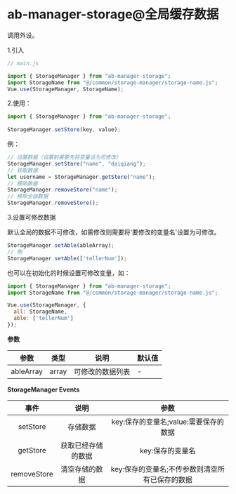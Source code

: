 # ab-manager-storage@全局缓存数据

调用外设。

1.引入

```js
// main.js

import { StorageManager } from "ab-manager-storage";
import StorageName from "@/common/storage-manager/storage-name.js";
Vue.use(StorageManager, StorageName);
```

2.使用：

```js
import { StorageManager } from "ab-manager-storage";
    
StorageManager.setStore(key, value);
```

例：

```js
// 设置数据（设置前需要先将变量设为可修改）
StorageManager.setStore("name", "daiqiang");
// 获取数据
let username = StorageManager.getStore("name");
// 移除数据
StorageManager.removeStore("name");
// 移除全部数据
StorageManager.removeStore();
```

3.设置可修改数据

默认全局的数据不可修改，如需修改则需要将'要修改的变量名'设置为可修改。

```js
StorageManager.setAble(ableArray);
// 例
StorageManager.setAble(['tellerNum']);
```

也可以在初始化的时候设置可修改变量，如：

```js
import { StorageManager } from "ab-manager-storage";
import StorageName from "@/common/storage-manager/storage-name.js";

Vue.use(StorageManager, {
  all: StorageName,
  able: ['tellerNum']
});
```

**参数**

| 参数     | 类型 | 说明 | 默认值 |
| -------- | --- | --- | --- |
| ableArray | array | 可修改的数据列表 | - |

**StorageManager Events**

| 事件        | 说明               | 参数                                            |
| :-----------: | :------------------: | :-------------: |
| setStore    | 存储数据           | key:保存的变量名;value:需要保存的数据           |
| getStore    | 获取已经存储的数据 | key:保存的变量名                                |
| removeStore | 清空存储的数据     | key:保存的变量名;不传参数则清空所有已保存的数据 |
